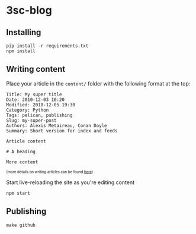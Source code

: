 3sc-blog
========

## Installing

```
pip install -r requirements.txt
npm install
```

## Writing content

Place your article in the `content/` folder with the following format at the top:

```
Title: My super title
Date: 2010-12-03 10:20
Modified: 2010-12-05 19:30
Category: Python
Tags: pelican, publishing
Slug: my-super-post
Authors: Alexis Metaireau, Conan Doyle
Summary: Short version for index and feeds

Article content

# A heading

More content
```

<sub><sup>(more details on writing articles can be found [here](http://docs.getpelican.com/en/3.6.3/content.html))</sup></sub>


Start live-reloading the site as you're editing content

```
npm start
```

## Publishing

```
make github
```
